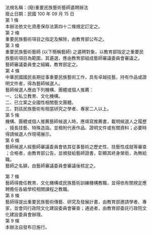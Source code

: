 法規名稱：(廢)重要民族藝術藝師遴聘辦法  
廢止日期：民國 100 年 09 月 15 日  
第 1 條  
本辦法依文化資產保存法第四十二條規定訂定之。  
第 2 條  
重要民族藝術項目之指定及解除，由教育部公布之。  
第 3 條  
重要民族藝術藝師 (以下簡稱藝師) 之遴聘對象，以教育部指定之重要民  
族藝術項目為範圍，其遴選，應由教育部組成藝師審議委員會審議之。  
藝師審議委員會之組織，教育部定之。  
第 4 條  
中華民國國民長期從事重要民族藝術工作，具有卓越技藝，持有作品或證  
明文件者，得為藝師候選人。  
藝師候選人應由下列機構、團體或個人推薦：  
一、公私立教育、文化機構。  
二、已立案之全國性相關藝文團體。  
三、對該民族藝術有相當研究之學者、專家二人以上。  
第 5 條  
機構、團體或個人推薦藝師候選人時，應填寫推薦書，載明候選人之履歷  
、擅長技藝、特殊造詣，並檢附代表作品、證明文件或有關資料；必要時  
得請候選人作現場展示。  
第 6 條  
藝師候選人經藝師審議委員會依其從事藝術之歷史性、技藝性成就等審查  
；合格者，由教育部公告，並頒發給藝師證書，彰顯其終身榮銜，為無給  
職。  
藝師之名額，由藝師審議委員會審議後核定之。  


第 7 條  
藝師得擔任教育、文化機構或民族藝術訓練機構教職，並得依有關規定應  
聘擔任各級學校相關課程之教職。  
第 8 條  
藝師得提出重要民族藝術傳藝、研究及發展計畫，由教育部邀請學者、專  
家，並會同行政院文化建設委員會審查；通過者，由教育部委託行政院文  
化建設委員會辦理。  
第 9 條  
本辦法自發布日施行。  


